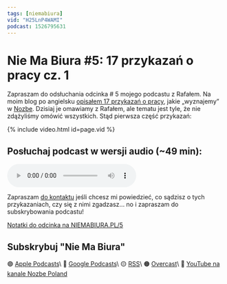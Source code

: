 ```yaml
---
tags: [niemabiura]
vid: "H25LnP4WAMI"
podcast: 1526795631
---
```


# Nie Ma Biura #5: 17 przykazań o pracy cz. 1

Zapraszam do odsłuchania odcinka # 5 mojego podcastu z Rafałem. Na moim blog po angielsku [opisałem 17 przykazań o pracy](/17/), jakie „wyznajemy” w [Nozbe][n]. Dzisiaj je omawiamy z Rafałem, ale tematu jest tyle, że nie zdążyliśmy omówić wszystkich. Stąd pierwsza część przykazań:

{% include video.html id=page.vid %}

<!--More-->

## Posłuchaj podcast w wersji audio (~49 min):

<audio controls>
<source src="https://media.transistor.fm/ab723dd4.mp3" type="audio/mpeg">
</audio>

Zapraszam [do kontaktu](/pl/kontakt) jeśli chcesz mi powiedzieć, co sądzisz o tych przykazaniach, czy się z nimi zgadzasz... no i zapraszam do subskrybowania podcastu!

[Notatki do odcinka na NIEMABIURA.PL/5](https://niemabiura.pl/5)

## Subskrybuj "Nie Ma Biura"

🟣 [Apple Podcasts](https://podcasts.apple.com/pl/podcast/nie-ma-biura/id1526795631)\\
🔵 [Google Podcasts](https://podcasts.google.com/feed/aHR0cHM6Ly9mZWVkcy50cmFuc2lzdG9yLmZtL25pZW1hYml1cmE)\\
🟡 [RSS](https://nozbe.com/niemabiura.rss)\\
🟠 [Overcast](https://overcast.fm/itunes1526795631/nie-ma-biura)\\
🔴 [YouTube na kanale Nozbe Poland](https://youtube.com/NozbePoland)

[n]: https://nozbe.com/pl/?a=mike